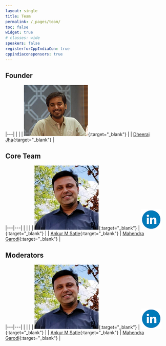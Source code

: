 ```yaml
---
layout: single
title: Team
permalink: /_pages/team/
toc: false
widget: true
# classes: wide
speakers: false
registerforCppIndiaCon: true
cppindiaconsponsors: true
---
```


## Founder

|---|
|  |
| [![Dheeraj Jha](/assets/images/dheerajJha.png "Dheeraj Jha")](https://www.jhadheeraj.com/about){:target="_blank"} |
| [Dheeraj Jha](https://www.jhadheeraj.com/about){:target="_blank"} |

## Core Team

|---|---|
|  |  |
| [![Ankur M Satle](/conference/2021/graphics/ankur.jpg "Ankur M Satle")](/conference/2021/speakers/ankur/){:target="_blank"} | [![Mahendra Garodi](/assets/images/linkedin.png "Mahendra Garodi")](https://www.linkedin.com/in/garodimahendra){:target="_blank"} |
| [Ankur M Satle](/conference/2021/speakers/ankur/){:target="_blank"} | [Mahendra Garodi](https://www.linkedin.com/in/garodimahendra){:target="_blank"} |

## Moderators

|---|---|
|  |  |
| [![Ankur M Satle](/conference/2021/graphics/ankur.jpg "Ankur M Satle")](/conference/2021/speakers/ankur/){:target="_blank"} | [![Mahendra Garodi](/assets/images/linkedin.png "Mahendra Garodi")](https://www.linkedin.com/in/garodimahendra){:target="_blank"} |
| [Ankur M Satle](/conference/2021/speakers/ankur/){:target="_blank"} | [Mahendra Garodi](https://www.linkedin.com/in/garodimahendra){:target="_blank"} |

<pre>
















</pre>